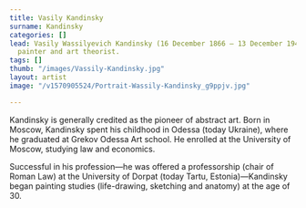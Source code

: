 ```yaml
---
title: Vasily Kandinsky
surname: Kandinsky
categories: []
lead: Vasily Wassilyevich Kandinsky (16 December 1866 – 13 December 1944) was a Russian
  painter and art theorist.
tags: []
thumb: "/images/Vassily-Kandinsky.jpg"
layout: artist
image: "/v1570905524/Portrait-Wassily-Kandinsky_g9ppjv.jpg"

---
```

Kandinsky is generally credited as the pioneer of abstract art. Born in Moscow, Kandinsky spent his childhood in Odessa (today Ukraine), where he graduated at Grekov Odessa Art school. He enrolled at the University of Moscow, studying law and economics. 

Successful in his profession—he was offered a professorship (chair of Roman Law) at the University of Dorpat (today Tartu, Estonia)—Kandinsky began painting studies (life-drawing, sketching and anatomy) at the age of 30.